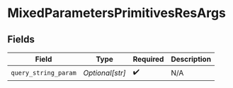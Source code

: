 # MixedParametersPrimitivesResArgs


## Fields

| Field                | Type                 | Required             | Description          |
| -------------------- | -------------------- | -------------------- | -------------------- |
| `query_string_param` | *Optional[str]*      | :heavy_check_mark:   | N/A                  |